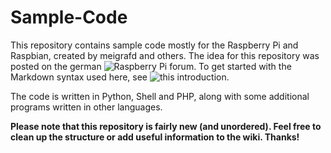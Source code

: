 # Sample-Code
This repository contains sample code mostly for the Raspberry Pi and Raspbian, created by meigrafd and others. The idea for this repository was posted on the german ![Raspberry Pi forum](http://www.forum-raspberrypi.de/Thread-andere-samplecoderepository). To get started with the Markdown syntax used here, see ![this introduction](https://guides.github.com/features/mastering-markdown/).

The code is written in Python, Shell and PHP, along with some additional programs written in other languages.

**Please note that this repository is fairly new (and unordered). Feel free to clean up the structure or add useful information to the wiki. Thanks!**
